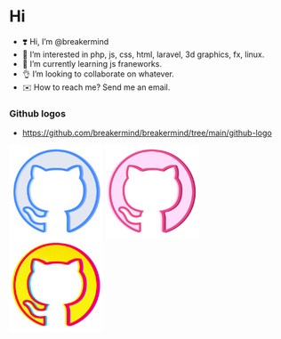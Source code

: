 # Hi
- ❣️ Hi, I’m @breakermind
- 👀 I’m interested in php, js, css, html, laravel, 3d graphics, fx, linux.
- 🌱 I’m currently learning js franeworks.
- 👌 I’m looking to collaborate on whatever.
- ✉️ How to reach me? Send me an email. 

### Github logos
- https://github.com/breakermind/breakermind/tree/main/github-logo

<div>
  <img align=top src="https://raw.githubusercontent.com/breakermind/breakermind/main/github-logo/github.png" width="33.333%">
  <img align=top src="https://raw.githubusercontent.com/breakermind/breakermind/main/github-logo/github-pink.png" width="33.333%">
  <img align=top src="https://raw.githubusercontent.com/breakermind/breakermind/main/github-logo/github-cyber.png" width="33.333%">
</div>
